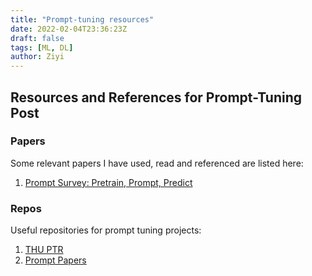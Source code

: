 ```yaml
---
title: "Prompt-tuning resources"
date: 2022-02-04T23:36:23Z
draft: false
tags: [ML, DL]
author: Ziyi
---
```

## Resources and References for Prompt-Tuning Post

### Papers
Some relevant papers I have used, read and referenced are listed here:

1. [Prompt Survey: Pretrain, Prompt, Predict](http://pretrain.nlpedia.ai/)


### Repos
Useful repositories for prompt tuning projects:

1. [THU PTR](https://github.com/thunlp/PTR)
2. [Prompt Papers](https://github.com/thunlp/PromptPapers)
